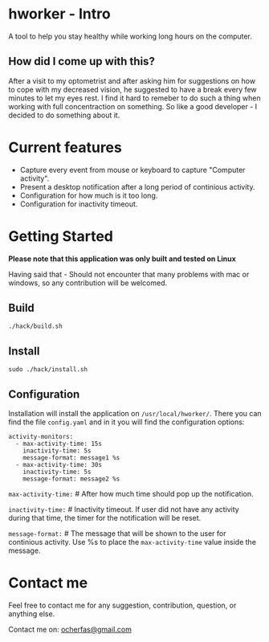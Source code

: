 # hworker - Intro
A tool to help you stay healthy while working long hours on the computer.

## How did I come up with this?
After a visit to my optometrist and after asking him for suggestions on how to cope with my decreased vision, he suggested to have a break every few minutes to let my eyes rest.
I find it hard to remeber to do such a thing when working with full concentraction on something. So like a good developer - I decided to do something about it.

# Current features
- Capture every event from mouse or keyboard to capture "Computer activity".
- Present a desktop notification after a long period of continious activity.
- Configuration for how much is it too long.
- Configuration for inactivity timeout.

# Getting Started
**Please note that this application was only built and tested on Linux**

Having said that - Should not encounter that many problems with mac or windows, so any contribution will be welcomed.

## Build
`./hack/build.sh`
## Install
`sudo ./hack/install.sh`
## Configuration
Installation will install the application on `/usr/local/hworker/`. There you can find the file `config.yaml` and in it you will find the configuration options:

```
activity-monitors:
  - max-activity-time: 15s
    inactivity-time: 5s
    message-format: message1 %s
  - max-activity-time: 30s
    inactivity-time: 5s
    message-format: message2 %s
```

`max-activity-time:` # After how much time should pop up the notification.

`inactivity-time:` # Inactivity timeout. If user did not have any  activity during that time, the timer for the notification will be reset.

`message-format:` # The message that will be shown to the user for continious activity. Use %s to place the `max-activity-time` value inside the message.

# Contact me
Feel free to contact me for any suggestion, contribution, question, or anything else.

Contact me on: ocherfas@gmail.com